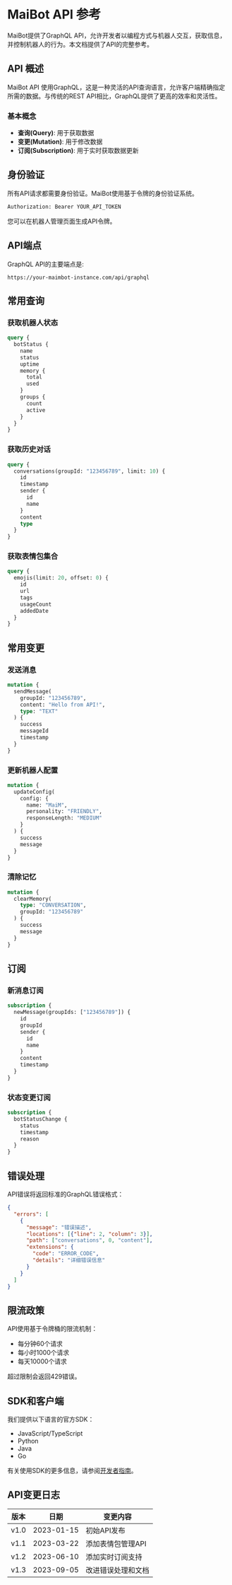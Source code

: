 # MaiBot API 参考

MaiBot提供了GraphQL API，允许开发者以编程方式与机器人交互，获取信息，并控制机器人的行为。本文档提供了API的完整参考。

## API 概述

MaiBot API 使用GraphQL，这是一种灵活的API查询语言，允许客户端精确指定所需的数据。与传统的REST API相比，GraphQL提供了更高的效率和灵活性。

### 基本概念

- **查询(Query)**: 用于获取数据
- **变更(Mutation)**: 用于修改数据
- **订阅(Subscription)**: 用于实时获取数据更新

## 身份验证

所有API请求都需要身份验证。MaiBot使用基于令牌的身份验证系统。

```bash
Authorization: Bearer YOUR_API_TOKEN
```

您可以在机器人管理页面生成API令牌。

## API端点

GraphQL API的主要端点是:

```
https://your-maimbot-instance.com/api/graphql
```

## 常用查询

### 获取机器人状态

```graphql
query {
  botStatus {
    name
    status
    uptime
    memory {
      total
      used
    }
    groups {
      count
      active
    }
  }
}
```

### 获取历史对话

```graphql
query {
  conversations(groupId: "123456789", limit: 10) {
    id
    timestamp
    sender {
      id
      name
    }
    content
    type
  }
}
```

### 获取表情包集合

```graphql
query {
  emojis(limit: 20, offset: 0) {
    id
    url
    tags
    usageCount
    addedDate
  }
}
```

## 常用变更

### 发送消息

```graphql
mutation {
  sendMessage(
    groupId: "123456789", 
    content: "Hello from API!", 
    type: "TEXT"
  ) {
    success
    messageId
    timestamp
  }
}
```

### 更新机器人配置

```graphql
mutation {
  updateConfig(
    config: {
      name: "MaiM",
      personality: "FRIENDLY",
      responseLength: "MEDIUM"
    }
  ) {
    success
    message
  }
}
```

### 清除记忆

```graphql
mutation {
  clearMemory(
    type: "CONVERSATION",
    groupId: "123456789"
  ) {
    success
    message
  }
}
```

## 订阅

### 新消息订阅

```graphql
subscription {
  newMessage(groupIds: ["123456789"]) {
    id
    groupId
    sender {
      id
      name
    }
    content
    timestamp
  }
}
```

### 状态变更订阅

```graphql
subscription {
  botStatusChange {
    status
    timestamp
    reason
  }
}
```

## 错误处理

API错误将返回标准的GraphQL错误格式：

```json
{
  "errors": [
    {
      "message": "错误描述",
      "locations": [{"line": 2, "column": 3}],
      "path": ["conversations", 0, "content"],
      "extensions": {
        "code": "ERROR_CODE",
        "details": "详细错误信息"
      }
    }
  ]
}
```

## 限流政策

API使用基于令牌桶的限流机制：

- 每分钟60个请求
- 每小时1000个请求
- 每天10000个请求

超过限制会返回429错误。

## SDK和客户端

我们提供以下语言的官方SDK：

- JavaScript/TypeScript
- Python
- Java
- Go

有关使用SDK的更多信息，请参阅[开发者指南](/develop/guide/ai-instruction)。

## API变更日志

| 版本 | 日期 | 变更内容 |
|------|------|----------|
| v1.0 | 2023-01-15 | 初始API发布 |
| v1.1 | 2023-03-22 | 添加表情包管理API |
| v1.2 | 2023-06-10 | 添加实时订阅支持 |
| v1.3 | 2023-09-05 | 改进错误处理和文档 |